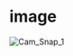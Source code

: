 # image
![Cam_Snap_1](https://user-images.githubusercontent.com/88032195/155716524-d3ca2687-47ad-49e1-93a0-7ae41a3948d9.jpg)


